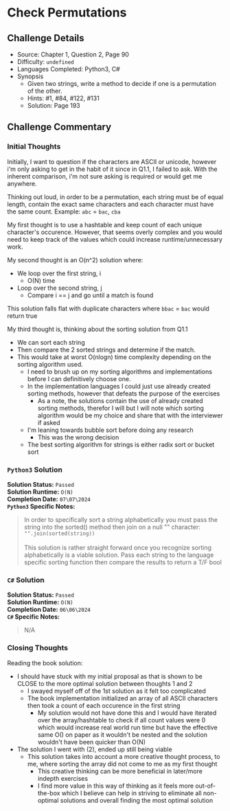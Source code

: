 # Check Permutations

## Challenge Details

- Source: Chapter 1, Question 2, Page 90
- Difficulty: `undefined`
- Languages Completed: Python3, C#
- Synopsis
  - Given two strings, write a method to decide if one is a permutation of the other.
  - Hints: #1, #84, #122, #131
  - Solution: Page 193

## Challenge Commentary

### Initial Thoughts

Initially, I want to question if the characters are ASCII or unicode, however i'm only asking to get in the habit of it since in Q1.1, I failed to ask. With the inherent comparison, i'm not sure asking is required or would get me anywhere.

Thinking out loud, in order to be a permutation, each string must be of equal length, contain the exact same characters and each character must have the same count. Example: `abc` = `bac`, `cba`

My first thought is to use a hashtable and keep count of each unique character's occurence. However, that seems overly complex and you would need to keep track of the values which could increase runtime/unnecessary work.

My second thought is an O(n^2) solution where:

- We loop over the first string, i
  - O(N) time
- Loop over the second string, j
  - Compare i == j and go until a match is found

This solution falls flat with duplicate characters where `bbac` = `bac` would return true

My third thought is, thinking about the sorting solution from Q1.1

- We can sort each string
- Then compare the 2 sorted strings and determine if the match.
- This would take at worst O(nlogn) time complexity depending on the sorting algorithm used.
  - I need to brush up on my sorting algorithms and implementations before I can definitively choose one.
  - In the implementation languages I could just use already created sorting methods, however that defeats the purpose of the exercises
    - As a note, the solutions contain the use of already created sorting methods, therefor I will but I will note which sorting algorithm would be my choice and share that with the interviewer if asked
  - I'm leaning towards bubble sort before doing any research
    - This was the wrong decision
  - The best sorting algorithm for strings is either radix sort or bucket sort

### `Python3` Solution

**Solution Status:** `Passed`\
**Solution Runtime:** `O(N)`\
**Completion Date:** `07\07\2024`\
**`Python3` Specific Notes:**
> In order to specifically sort a string alphabetically you must pass the string into the sorted() method then join on a null "" character: `"".join(sorted(string))`\
> \
> This solution is rather straight forward once you recognize sorting alphabetically is a viable solution. Pass each string to the language specific sorting function then compare the results to return a T/F bool

### `C#` Solution

**Solution Status:** `Passed`\
**Solution Runtime:** `O(N)`\
**Completion Date:** `06\06\2024`\
**`C#` Specific Notes:**
> N/A

### Closing Thoughts

Reading the book solution:

- I should have stuck with my initial proposal as that is shown to be CLOSE to the more optimal solution between thoughts 1 and 2
  - I swayed myself off of the 1st solution as it felt too complicated
  - The book implementation initialized an array of all ASCII characters then took a count of each occurence in the first string
    - My solution would not have done this and I would have iterated over the array/hashtable to check if all count values were 0 which would increase real world run time but have the effective same O() on paper as it wouldn't be nested and the solution wouldn't have been quicker than O(N)
- The solution I went with (2), ended up still being viable
  - This solution takes into account a more creative thought process, to me, where sorting the array did not come to me as my first thought
    - This creative thinking can be more beneficial in later/more indepth exercises
    - I find more value in this way of thinking as it feels more out-of-the-box which I believe can help in striving to eliminate all non-optimal solutions and overall finding the most optimal solution
  